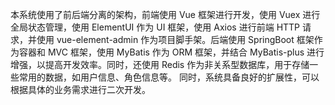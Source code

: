 本系统使用了前后端分离的架构，前端使用 Vue 框架进行开发，使用 Vuex 进行全局状态管理，使用 ElementUI 作为 UI 框架，使用 Axios
进行前端 HTTP 请求，并使用 vue-element-admin 作为项目脚手架。后端使用 SpringBoot 框架作为容器和 MVC 框架，使用 MyBatis 作为
ORM 框架，并结合 MyBatis-plus 进行增强，以提高开发效率。同时，还使用 Redis 作为非关系型数据库，用于存储一些常用的数据，如用户信息、角色信息等。
同时，系统具备良好的扩展性，可以根据具体的业务需求进行二次开发。
